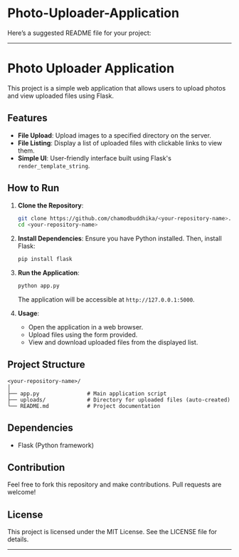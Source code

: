 # Photo-Uploader-Application
Here’s a suggested README file for your project:

---

# Photo Uploader Application

This project is a simple web application that allows users to upload photos and view uploaded files using Flask.

## Features

- **File Upload**: Upload images to a specified directory on the server.
- **File Listing**: Display a list of uploaded files with clickable links to view them.
- **Simple UI**: User-friendly interface built using Flask's `render_template_string`.

## How to Run

1. **Clone the Repository**:
   ```bash
   git clone https://github.com/chamodbuddhika/<your-repository-name>.git
   cd <your-repository-name>
   ```

2. **Install Dependencies**:
   Ensure you have Python installed. Then, install Flask:
   ```bash
   pip install flask
   ```

3. **Run the Application**:
   ```bash
   python app.py
   ```
   The application will be accessible at `http://127.0.0.1:5000`.

4. **Usage**:
   - Open the application in a web browser.
   - Upload files using the form provided.
   - View and download uploaded files from the displayed list.

## Project Structure

```
<your-repository-name>/
│
├── app.py               # Main application script
├── uploads/             # Directory for uploaded files (auto-created)
└── README.md            # Project documentation
```

## Dependencies

- Flask (Python framework)

## Contribution

Feel free to fork this repository and make contributions. Pull requests are welcome!

## License

This project is licensed under the MIT License. See the LICENSE file for details.

---

